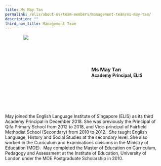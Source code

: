 ```yaml
---
title: Ms May Tan
permalink: /elis/about-us/team-members/management-team/ms-may-tan/
description: ""
third_nav_title: Management Team
---
```

<div class="flex">
	<div class="imgCrop">
		<img src="/images/Team%20Members/May_Use%20for%20website.jpg" class="m-0"></div>
		<div class="flex-col">
		<h3 class="m-0"><strong>Ms May Tan </strong></h3>
		<strong>Academy Principal, ELIS</strong>
	</div>
	</div>

<style>
	.m-0 {
		margin: 0 !important;
	}
	.flex {
		display: flex;
		justify-content: center;
		align-items: center; 
		gap: 20px;
	}
.imgCrop {
    object-fit: cover;
    width: 200px !important;
    aspect-ratio: 5/6;
    object-position: top;
}
	.flex-col {
		display: flex;
		flex-direction: column;
	}
</style>
		
May joined the English Language Institute of Singapore (ELIS) as its third Academy Principal in December 2018. She was previously the Principal of Qifa Primary School from 2012 to 2018, and Vice-principal of Fairfield Methodist School (Secondary) from 2010 to 2012.&nbsp; She taught English Language, History and Social Studies at the secondary level. She also worked in the Curriculum and Examinations divisions in the Ministry of Education (MOE).&nbsp; May completed the Master of Education on Curriculum, Pedagogy and Assessment at the Institute of Education, University of London under the MOE Postgraduate Scholarship in 2010.